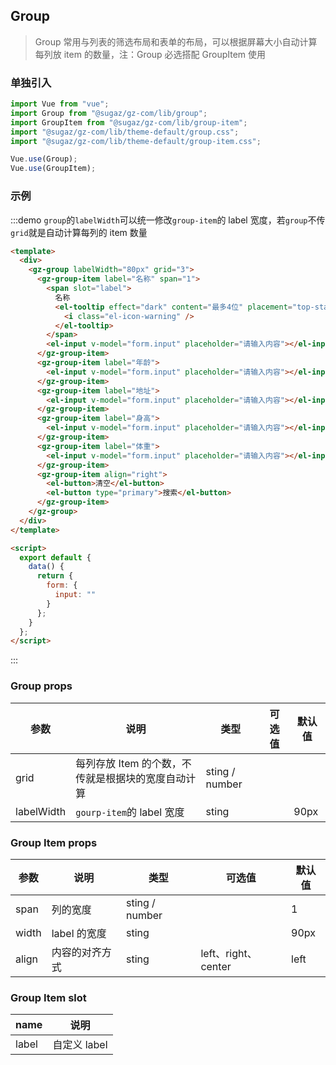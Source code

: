 ## Group

> Group 常用与列表的筛选布局和表单的布局，可以根据屏幕大小自动计算每列放 item 的数量，注：Group 必选搭配 GroupItem 使用

### 单独引入

```js
import Vue from "vue";
import Group from "@sugaz/gz-com/lib/group";
import GroupItem from "@sugaz/gz-com/lib/group-item";
import "@sugaz/gz-com/lib/theme-default/group.css";
import "@sugaz/gz-com/lib/theme-default/group-item.css";

Vue.use(Group);
Vue.use(GroupItem);
```

### 示例

:::demo `group`的`labelWidth`可以统一修改`group-item`的 label 宽度，若`group`不传`grid`就是自动计算每列的 item 数量

```html
<template>
  <div>
    <gz-group labelWidth="80px" grid="3">
      <gz-group-item label="名称" span="1">
        <span slot="label">
          名称
          <el-tooltip effect="dark" content="最多4位" placement="top-start">
            <i class="el-icon-warning" />
          </el-tooltip>
        </span>
        <el-input v-model="form.input" placeholder="请输入内容"></el-input>
      </gz-group-item>
      <gz-group-item label="年龄">
        <el-input v-model="form.input" placeholder="请输入内容"></el-input>
      </gz-group-item>
      <gz-group-item label="地址">
        <el-input v-model="form.input" placeholder="请输入内容"></el-input>
      </gz-group-item>
      <gz-group-item label="身高">
        <el-input v-model="form.input" placeholder="请输入内容"></el-input>
      </gz-group-item>
      <gz-group-item label="体重">
        <el-input v-model="form.input" placeholder="请输入内容"></el-input>
      </gz-group-item>
      <gz-group-item align="right">
        <el-button>清空</el-button>
        <el-button type="primary">搜索</el-button>
      </gz-group-item>
    </gz-group>
  </div>
</template>

<script>
  export default {
    data() {
      return {
        form: {
          input: ""
        }
      };
    }
  };
</script>
```

:::

### Group props

| 参数       | 说明                                               | 类型           | 可选值 | 默认值 |
| ---------- | -------------------------------------------------- | -------------- | ------ | ------ |
| grid       | 每列存放 Item 的个数，不传就是根据块的宽度自动计算 | sting / number |        |        |
| labelWidth | `gourp-item`的 label 宽度                          | sting          |        | 90px   |

### Group Item props

| 参数  | 说明           | 类型           | 可选值              | 默认值 |
| ----- | -------------- | -------------- | ------------------- | ------ |
| span  | 列的宽度       | sting / number |                     | 1      |
| width | label 的宽度   | sting          |                     | 90px   |
| align | 内容的对齐方式 | sting          | left、right、center | left   |

### Group Item slot

| name  | 说明         |
| ----- | ------------ |
| label | 自定义 label |

